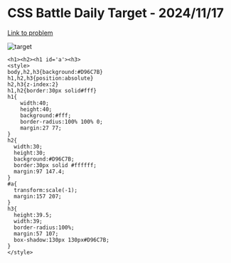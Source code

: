 # CSS Battle Daily Target - 2024/11/17

[Link to problem](https://cssbattle.dev/play/eLaJNqP1BRy0ojijMpqj)

![target](https://firebasestorage.googleapis.com/v0/b/cssbattleapp.appspot.com/o/user%2Fe6YbeBahWNPT7VpE2rE2p85byxa2%2Ftargets%2Ftarget_thtArpq.png?alt=media)

```
<h1><h2><h1 id='a'><h3>
<style>
body,h2,h3{background:#D96C7B}
h1,h2,h3{position:absolute}
h2,h3{z-index:2}
h1,h2{border:30px solid#fff}
h1{
    width:40;
    height:40;
    background:#fff;
    border-radius:100% 100% 0;
    margin:27 77;
} 
h2{
  width:30;
  height:30;
  background:#D96C7B;
  border:30px solid #ffffff;
  margin:97 147.4;
}
#a{
  transform:scale(-1);
  margin:157 207;
}
h3{
  height:39.5;
  width:39;
  border-radius:100%;
  margin:57 107;
  box-shadow:130px 130px#D96C7B;
}
</style>
```
